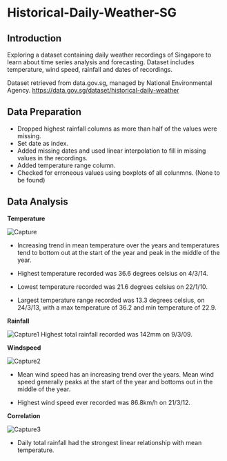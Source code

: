 # Historical-Daily-Weather-SG
 
## Introduction

Exploring a dataset containing daily weather recordings of Singapore to learn about time series analysis and forecasting. Dataset includes temperature, wind speed, rainfall and dates of recordings.

Dataset retrieved from data.gov.sg, managed by National Environmental Agency. 
https://data.gov.sg/dataset/historical-daily-weather

## Data Preparation

- Dropped highest rainfall columns as more than half of the values were missing.
- Set date as index.
- Added missing dates and used linear interpolation to fill in missing values in the recordings.
- Added temperature range column.
- Checked for erroneous values using boxplots of all colunmns. (None to be found)

## Data Analysis
**Temperature**

![Capture](https://user-images.githubusercontent.com/91514179/179925980-98e53e92-11a9-40d9-b0af-75e58d6e51bb.PNG)
- Increasing trend in mean temperature over the years and temperatures tend to bottom out at the start of the year and peak in the middle of the year.

- Highest temperature recorded was 36.6 degrees celsius on 4/3/14.

- Lowest temperature recorded was 21.6 degrees celsius on 22/1/10.

- Largest temperature range recorded was 13.3 degrees celsius, on 24/3/13, with a max temperature of 36.2 and min temperature of 22.9.

**Rainfall**

![Capture1](https://user-images.githubusercontent.com/91514179/179926144-663d52d7-fe90-4bcb-af84-18655b7e8ef0.PNG)
Highest total rainfall recorded was 142mm on 9/3/09.

**Windspeed**

![Capture2](https://user-images.githubusercontent.com/91514179/179926272-c8bc6ded-d3df-422a-b7e5-368393de518d.PNG)
- Mean wind speed has an increasing trend over the years. Mean wind speed generally peaks at the start of the year and bottoms out in the middle of the year.

- Highest wind speed ever recorded was 86.8km/h on 21/3/12.

**Correlation**

![Capture3](https://user-images.githubusercontent.com/91514179/179926535-24037500-91a2-45e3-81a6-c1d8c7e61bfd.PNG)
- Daily total rainfall had the strongest linear relationship with mean temperature.


